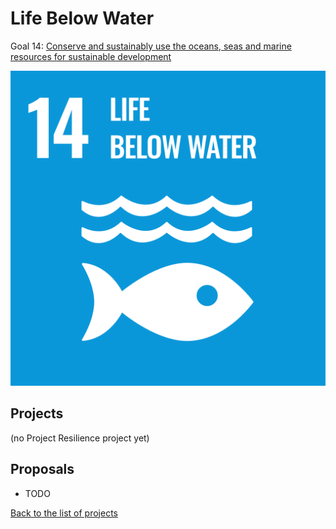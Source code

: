 # Life Below Water

Goal 14: [Conserve and sustainably use the oceans, seas and marine resources for sustainable development](https://sdgs.un.org/goals/goal14)

[![Goal 14](../images/sdgs/E-WEB-Goal-14.png)](https://sdgs.un.org/goals/goal14)

## Projects

(no Project Resilience project yet)

## Proposals

- TODO

[Back to the list of projects](../README.md)